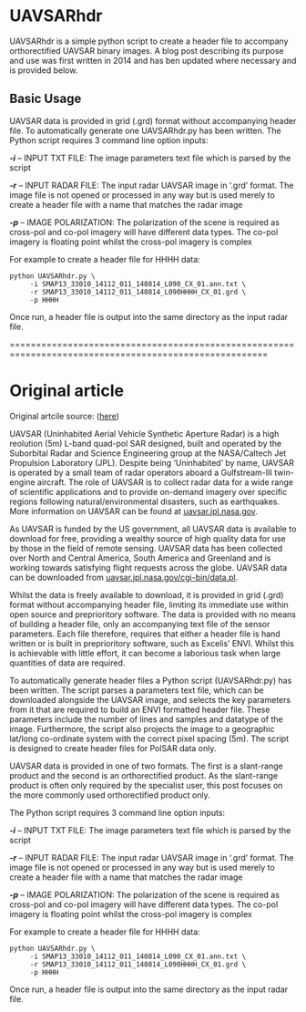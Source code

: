 # UAVSARhdr

UAVSARhdr is a simple python script to create a header file to accompany orthorectified UAVSAR binary images. A blog post describing its purpose and use was first written in 2014 and has ben updated where necessary and is provided below.

## Basic Usage

UAVSAR data is provided in grid (.grd) format without accompanying header file. To automatically generate one UAVSARhdr.py has been written. The Python script requires 3 command line option inputs:

**_-i_** – INPUT TXT FILE: The image parameters text file which is parsed by the script

**_-r_** – INPUT RADAR FILE: The input radar UAVSAR image in ‘.grd’ format. The image file is not opened or processed in any way but is used merely to create a header file with a name that matches the radar image

**_-p_** – IMAGE POLARIZATION: The polarization of the scene is required as cross-pol and co-pol imagery will have different data types. The co-pol imagery is floating point whilst the cross-pol imagery is complex

For example to create a header file for HHHH data:

    python UAVSARhdr.py \
         -i SMAP13_33010_14112_011_140814_L090_CX_01.ann.txt \
         -r SMAP13_33010_14112_011_140814_L090HHHH_CX_01.grd \
         -p HHHH

Once run, a header file is output into the same directory as the input radar file.

=======================================================================================================

# Original article

Original artcile source: ([here](https://spectraldifferences.wordpress.com/2014/09/29/envi-header-uavsar/))

UAVSAR (Uninhabited Aerial Vehicle Synthetic Aperture Radar) is a high reolution (5m) L-band quad-pol SAR designed, built and operated by the Suborbital Radar and Science Engineering group at the NASA/Caltech Jet Propulsion Laboratory (JPL). Despite being ‘Uninhabited’ by name, UAVSAR is operated by a small team of radar operators aboard a Gulfstream-III twin-engine aircraft. The role of UAVSAR is to collect radar data for a wide range of scientific applications and to provide on-demand imagery over specific regions following natural/environmental disasters, such as earthquakes. More information on UAVSAR can be found at [uavsar.jpl.nasa.gov](uavsar.jpl.nasa.gov).

As UAVSAR is funded by the US government, all UAVSAR data is available to download for free, providing a wealthy source of high quality data for use by those in the field of remote sensing. UAVSAR data has been collected over North and Central America, South America and Greenland and is working towards satisfying flight requests across the globe. UAVSAR data can be downloaded from [uavsar.jpl.nasa.gov/cgi-bin/data.pl](uavsar.jpl.nasa.gov/cgi-bin/data.pl).

Whilst the data is freely available to download, it is provided in grid (.grd) format without accompanying header file, limiting its immediate use within open source and preprioritory software. The data is provided with no means of building a header file, only an accompanying text file of the sensor parameters. Each file therefore, requires that either a header file is hand written or is built in preprioritory software, such as Excelis’ ENVI. Whilst this is achievable with little effort, it can become a laborious task when large quantities of data are required.

To automatically generate header files a Python script (UAVSARhdr.py) has been written. The script parses a parameters text file, which can be downloaded alongside the UAVSAR image, and selects the key parameters from it that are required to build an ENVI formatted header file. These parameters include the number of lines and samples and datatype of the image. Furthermore, the script also projects the image to a geographic lat/long co-ordinate system with the correct pixel spacing (5m). The script is designed to create header files for PolSAR data only.

UAVSAR data is provided in one of two formats. The first is a slant-range product and the second is an orthorectified product. As the slant-range product is often only required by the specialist user, this post focuses on the more commonly used orthorectified product only.

The Python script requires 3 command line option inputs:

**_-i_** – INPUT TXT FILE: The image parameters text file which is parsed by the script

**_-r_** – INPUT RADAR FILE: The input radar UAVSAR image in ‘.grd’ format. The image file is not opened or processed in any way but is used merely to create a header file with a name that matches the radar image

**_-p_** – IMAGE POLARIZATION: The polarization of the scene is required as cross-pol and co-pol imagery will have different data types. The co-pol imagery is floating point whilst the cross-pol imagery is complex

For example to create a header file for HHHH data:

    python UAVSARhdr.py \
         -i SMAP13_33010_14112_011_140814_L090_CX_01.ann.txt \
         -r SMAP13_33010_14112_011_140814_L090HHHH_CX_01.grd \
         -p HHHH

Once run, a header file is output into the same directory as the input radar file.
